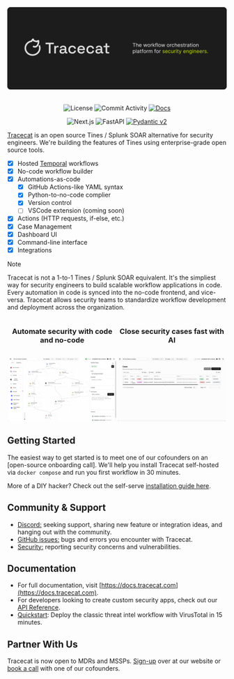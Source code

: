 <div align="center">
  <img src="img/banner.svg" alt="The workflow orchestration platform for security engineers.">
</div>

</br>

<div align="center">

![License](https://img.shields.io/badge/License-AGPL%203.0-blue?style=for-the-badge&logo=agpl)
![Commit Activity](https://img.shields.io/github/commit-activity/m/TracecatHQ/tracecat?style=for-the-badge&logo=github)
[![Docs](https://img.shields.io/badge/Docs-available-blue?style=for-the-badge&logoColor=white)](https://docs.tracecat.com)

</div>

<div align="center">

![Next.js](https://img.shields.io/badge/next.js-%23000000.svg?style=for-the-badge&logo=next.js&logoColor=white)
![FastAPI](https://img.shields.io/badge/FastAPI-005571?style=for-the-badge&logo=fastapi)
[![Pydantic v2](https://img.shields.io/endpoint?style=for-the-badge&url=https://raw.githubusercontent.com/pydantic/pydantic/main/docs/badge/v2.json)](https://docs.pydantic.dev/latest/contributing/#badges)

</div>

[Tracecat](https://tracecat.com) is an open source Tines / Splunk SOAR alternative for security engineers. We're building the features of Tines using enterprise-grade open source tools.

- [x] Hosted [Temporal](https://github.com/temporalio/temporal) workflows
- [x] No-code workflow builder
- [x] Automations-as-code
  - [x] GitHub Actions-like YAML syntax
  - [x] Python-to-no-code complier
  - [x] Version control
  - [ ] VSCode extension (coming soon)
- [x] Actions (HTTP requests, if-else, etc.)
- [x] Case Management
- [x] Dashboard UI
- [x] Command-line interface
- [x] Integrations

> [!NOTE]
> Tracecat is not a 1-to-1 Tines / Splunk SOAR equivalent.
> It's the simpliest way for security engineers to build scalable workflow applications in code. Every automation in code is synced into the no-code frontend, and vice-versa.
> Tracecat allows security teams to standardize workflow development and deployment across the organization.

<div style="display: flex; justify-content: center; align-items: center;">
  <div style="flex: 1; text-align: center;">
    <h3>Automate security with code and no-code</h3>
  </div>
  <div style="flex: 1; text-align: center;">
    <h3>Close security cases fast with AI</h3>
  </div>
</div>

<p align="center">
  <img src="img/workflow.png" alt="Build security workflows" width="49%" />
  <img src="img/cases.gif" alt="Manage security cases with AI" width="49%" />
</p>

## Getting Started

The easiest way to get started is to meet one of our cofounders on an [open-source onboarding call]. We'll help you install Tracecat self-hosted via `docker compose` and run you first workflow in 30 minutes.

More of a DIY hacker? Check out the self-serve [installation guide here](https://docs.tracecat.com/installation).

## Community & Support

- [Discord:](https://discord.gg/n3GF4qxFU8) seeking support, sharing new feature or integration ideas, and hanging out with the community.
- [GitHub issues:](https://github.com/TracecatHQ/tracecat/issues) bugs and errors you encounter with Tracecat.
- [Security:](https://github.com/TracecatHQ/tracecat?tab=security-ov-file) reporting security concerns and vulnerabilities.

## Documentation

- For full documentation, visit [https://docs.tracecat.com](https://docs.tracecat.com).
- For developers looking to create custom security apps, check out our [API Reference](https://docs.tracecat.com/api-reference/introduction).
- [Quickstart](https://docs.tracecat.com/quickstart): Deploy the classic threat intel workflow with VirusTotal in 15 minutes.

## Partner With Us

Tracecat is now open to MDRs and MSSPs. [Sign-up](https://tracecat.com/#deal) over at our website or [book a call](https://calendly.com/meet-tracecat) with one of our cofounders.
